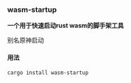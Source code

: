 ### wasm-startup

**一个用于快速启动rust wasm的脚手架工具**

别名原神启动



#### 用法

```bash
cargo install wasm-startup
```

